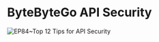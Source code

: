 # ByteByteGo API Security

![EP84~Top 12 Tips for API Security](https://ngte-superbed.oss-cn-beijing.aliyuncs.com/uPic/y0iWE3TAoJTA.webp)
